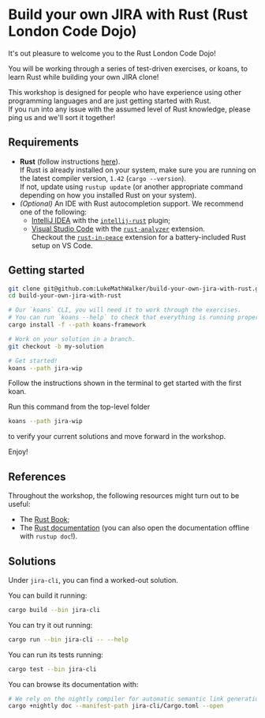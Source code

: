 # Build your own JIRA with Rust (Rust London Code Dojo)

It's out pleasure to welcome you to the Rust London Code Dojo!

You will be working through a series of test-driven exercises, or koans, to learn Rust while building your own JIRA clone!

This workshop is designed for people who have experience using other programming languages and are just getting
started with Rust.  
If you run into any issue with the assumed level of Rust knowledge, please ping us and we'll sort it together!

## Requirements

- **Rust** (follow instructions [here](https://www.rust-lang.org/tools/install)).  
    If Rust is already installed on your system, make sure you are running on the latest compiler version, `1.42` (`cargo --version`).  
    If not, update using `rustup update` (or another appropriate command depending on how you installed Rust on your system).
- _(Optional)_ An IDE with Rust autocompletion support. 
    We recommend one of the following:
    - [IntelliJ IDEA](https://www.jetbrains.com/idea/) with the [`intellij-rust`](https://intellij-rust.github.io) plugin;
    - [Visual Studio Code](https://code.visualstudio.com) with the [`rust-analyzer`](https://marketplace.visualstudio.com/items?itemName=matklad.rust-analyzer) extension.  
        Checkout the [`rust-in-peace`](https://marketplace.visualstudio.com/items?itemName=gilescope.rust-in-peace) extension for a battery-included Rust setup on VS Code.
  
## Getting started 

```bash
git clone git@github.com:LukeMathWalker/build-your-own-jira-with-rust.git
cd build-your-own-jira-with-rust

# Our `koans` CLI, you will need it to work through the exercises. 
# You can run `koans --help` to check that everything is running properly
cargo install -f --path koans-framework

# Work on your solution in a branch. 
git checkout -b my-solution

# Get started!
koans --path jira-wip
```

Follow the instructions shown in the terminal to get started with the first koan.

Run this command from the top-level folder
```bash
koans --path jira-wip
```
to verify your current solutions and move forward in the workshop.

Enjoy!

## References

Throughout the workshop, the following resources might turn out to be useful:

* The [Rust Book](https://doc.rust-lang.org/book/);
* The [Rust documentation](https://doc.rust-lang.org/std/) (you can also open the documentation offline with `rustup doc`!).


## Solutions

Under `jira-cli`, you can find a worked-out solution.

You can build it running:
```bash
cargo build --bin jira-cli
```

You can try it out running:
```bash
cargo run --bin jira-cli -- --help
```

You can run its tests running:
```bash
cargo test --bin jira-cli
```

You can browse its documentation with:
```bash
# We rely on the nightly compiler for automatic semantic link generation
cargo +nightly doc --manifest-path jira-cli/Cargo.toml --open
```
